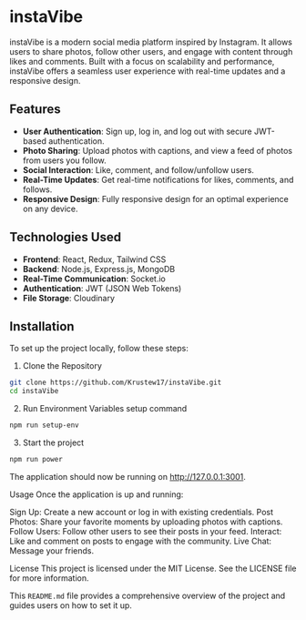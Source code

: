 # instaVibe

instaVibe is a modern social media platform inspired by Instagram. It allows users to share photos, follow other users, and engage with content through likes and comments. Built with a focus on scalability and performance, instaVibe offers a seamless user experience with real-time updates and a responsive design.

## Features

- **User Authentication**: Sign up, log in, and log out with secure JWT-based authentication.
- **Photo Sharing**: Upload photos with captions, and view a feed of photos from users you follow.
- **Social Interaction**: Like, comment, and follow/unfollow users.
- **Real-Time Updates**: Get real-time notifications for likes, comments, and follows.
- **Responsive Design**: Fully responsive design for an optimal experience on any device.

## Technologies Used

- **Frontend**: React, Redux, Tailwind CSS
- **Backend**: Node.js, Express.js, MongoDB
- **Real-Time Communication**: Socket.io
- **Authentication**: JWT (JSON Web Tokens)
- **File Storage**: Cloudinary

## Installation

To set up the project locally, follow these steps:

1. Clone the Repository

```bash
git clone https://github.com/Krustew17/instaVibe.git
cd instaVibe
```

2. Run Environment Variables setup command
```bash
npm run setup-env
```

3. Start the project
  ```bash
npm run power
```

The application should now be running on http://127.0.0.1:3001.

Usage
Once the application is up and running:

Sign Up: Create a new account or log in with existing credentials.
Post Photos: Share your favorite moments by uploading photos with captions.
Follow Users: Follow other users to see their posts in your feed.
Interact: Like and comment on posts to engage with the community.
Live Chat: Message your friends.

License
This project is licensed under the MIT License. See the LICENSE file for more information.

This `README.md` file provides a comprehensive overview of the project and guides users on how to set it up.
